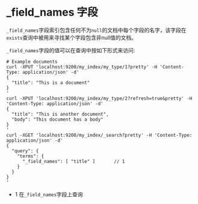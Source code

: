 # _field_names 字段

`_field_names`字段索引包含任何不为`null`的文档中每个字段的名字，该字段在`exists`查询中被用来寻找某个字段包含非null值的文档。

`_field_names`字段的值可以在查询中按如下形式来访问:

```
# Example documents
curl -XPUT 'localhost:9200/my_index/my_type/1?pretty' -H 'Content-Type: application/json' -d'
{
  "title": "This is a document"
}
'
curl -XPUT 'localhost:9200/my_index/my_type/2?refresh=true&pretty' -H 'Content-Type: application/json' -d'
{
  "title": "This is another document",
  "body": "This document has a body"
}
'
curl -XGET 'localhost:9200/my_index/_search?pretty' -H 'Content-Type: application/json' -d'
{
  "query": {
    "terms": {
      "_field_names": [ "title" ] 		// 1
    }
  }
}
'
```

- 1 在`_field_names`字段上查询